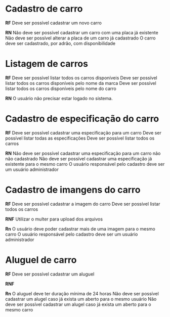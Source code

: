 # Cadastro de carro

**RF**
Deve ser possível cadastrar um novo carro


**RN**
Não deve ser possível cadastrar um carro com uma placa já existente
Não deve ser possível alterar a placa de um carro já cadastrado
O carro deve ser cadastrado, por adrão, com disponibilidade


# Listagem de carros

**RF**
Deve ser possível listar todos os carros disponíveis
Deve ser possível listar todos os carros disponíveis pelo nome da marca
Deve ser possível listar todos os carros disponíveis pelo nome do carro


**RN**
O usuário não precisar estar logado no sistema.



# Cadastro de especificação do carro

**RF**
Deve ser possível cadastrar uma especificação para um carro
Deve ser possível listar todas as especificações
Deve ser possível listar todos os carros


**RN**
Não deve ser possível cadastrar uma especificação para um carro não não cadastrado
Não deve ser possível cadastrar uma especificação já existente para o mesmo carro
O usuário responsável pelo cadastro deve ser um usuário administrador

# Cadastro de imangens do carro

**RF**
Deve ser possível cadastrar a imagem do carro
Deve ser possível listar todos os carros

**RNF**
Utilizar o multer para upload dos arquivos

**Rn**
O usuário deve poder cadastrar mais de uma imagem para o mesmo carro
O usuário responsável pelo cadastro deve ser um usuário administrador


# Aluguel de carro

**RF**
Deve ser possível cadastrar um aluguel

**RNF**


**Rn**
O aluguel deve ter duração mínima de 24 horas
Não deve ser possível cadastrar um alugel caso já exista um aberto para o mesmo usuário
Não deve ser possível cadastrar um alugel caso já exista um aberto para o mesmo carro

